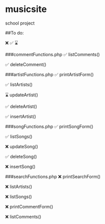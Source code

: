 # musicsite
school project

##To do:

❌ ✅ ⌛

###commentFunctions.php
✅ listComments()

✅ deleteComment()

###artistFunctions.php
✅ printArtistForm()

✅ listArtists()

⌛ updateArtist()

✅ deleteArtist()

✅ insertArtist()

###songFunctions.php
✅ printSongForm()

✅ listSongs()

❌ updateSong()

✅ deleteSong()

❌ insertSong()

###searchFunctions.php
❌ printSearchForm()

❌ listArtists()

❌ listSongs()

❌ printCommentForm()

❌ listComments()

